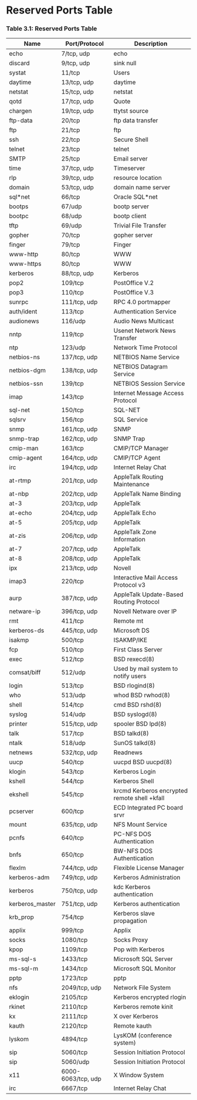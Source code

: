 # Reserved Ports Table

### Table 3.1: Reserved Ports Table

| Name            | Port/Protocol      | Description                                  |
| --------------- | ------------------ | -------------------------------------------- |
| echo            | 7/tcp, udp         | echo                                         |
| discard         | 9/tcp, udp         | sink null                                    |
| systat          | 11/tcp             | Users                                        |
| daytime         | 13/tcp, udp        | daytime                                      |
| netstat         | 15/tcp, udp        | netstat                                      |
| qotd            | 17/tcp, udp        | Quote                                        |
| chargen         | 19/tcp, udp        | ttytst source                                |
| ftp-data        | 20/tcp             | ftp data transfer                            |
| ftp             | 21/tcp             | ftp                                          |
| ssh             | 22/tcp             | Secure Shell                                 |
| telnet          | 23/tcp             | telnet                                       |
| SMTP            | 25/tcp             | Email server                                 |
| time            | 37/tcp, udp        | Timeserver                                   |
| rlp             | 39/tcp, udp        | resource location                            |
| domain          | 53/tcp, udp        | domain name server                           |
| sql*net         | 66/tcp             | Oracle SQL*net                               |
| bootps          | 67/udp             | bootp server                                 |
| bootpc          | 68/udp             | bootp client                                 |
| tftp            | 69/udp             | Trivial File Transfer                        |
| gopher          | 70/tcp             | gopher server                                |
| finger          | 79/tcp             | Finger                                       |
| www-http        | 80/tcp             | WWW                                          |
| www-https       | 80/tcp             | WWW                                          |
| kerberos        | 88/tcp, udp        | Kerberos                                     |
| pop2            | 109/tcp            | PostOffice V.2                               |
| pop3            | 110/tcp            | PostOffice V.3                               |
| sunrpc          | 111/tcp, udp       | RPC 4.0 portmapper                           |
| auth/ident      | 113/tcp            | Authentication Service                       |
| audionews       | 116/udp            | Audio News Multicast                         |
| nntp            | 119/tcp            | Usenet Network News Transfer                 |
| ntp             | 123/udp            | Network Time Protocol                        |
| netbios-ns      | 137/tcp, udp       | NETBIOS Name Service                         |
| netbios-dgm     | 138/tcp, udp       | NETBIOS Datagram Service                     |
| netbios-ssn     | 139/tcp            | NETBIOS Session Service                      |
| imap            | 143/tcp            | Internet Message Access Protocol             |
| sql-net         | 150/tcp            | SQL-NET                                      |
| sqlsrv          | 156/tcp            | SQL Service                                  |
| snmp            | 161/tcp, udp       | SNMP                                         |
| snmp-trap       | 162/tcp, udp       | SNMP Trap                                    |
| cmip-man        | 163/tcp            | CMIP/TCP Manager                             |
| cmip-agent      | 164/tcp, udp       | CMIP/TCP Agent                               |
| irc             | 194/tcp, udp       | Internet Relay Chat                          |
| at-rtmp         | 201/tcp, udp       | AppleTalk Routing Maintenance                |
| at-nbp          | 202/tcp, udp       | AppleTalk Name Binding                       |
| at-3            | 203/tcp, udp       | AppleTalk                                    |
| at-echo         | 204/tcp, udp       | AppleTalk Echo                               |
| at-5            | 205/tcp, udp       | AppleTalk                                    |
| at-zis          | 206/tcp, udp       | AppleTalk Zone Information                   |
| at-7            | 207/tcp, udp       | AppleTalk                                    |
| at-8            | 208/tcp, udp       | AppleTalk                                    |
| ipx             | 213/tcp, udp       | Novell                                       |
| imap3           | 220/tcp            | Interactive Mail Access Protocol v3          |
| aurp            | 387/tcp, udp       | AppleTalk Update-Based Routing Protocol      |
| netware-ip      | 396/tcp, udp       | Novell Netware over IP                       |
| rmt             | 411/tcp            | Remote mt                                    |
| kerberos-ds     | 445/tcp, udp       | Microsoft DS                                 |
| isakmp          | 500/tcp            | ISAKMP/IKE                                   |
| fcp             | 510/tcp            | First Class Server                           |
| exec            | 512/tcp            | BSD rexecd(8)                                |
| comsat/biff     | 512/udp            | Used by mail system to notify users          |
| login           | 513/tcp            | BSD rlogind(8)                               |
| who             | 513/udp            | whod BSD rwhod(8)                            |
| shell           | 514/tcp            | cmd BSD rshd(8)                              |
| syslog          | 514/udp            | BSD syslogd(8)                               |
| printer         | 515/tcp, udp       | spooler BSD lpd(8)                           |
| talk            | 517/tcp            | BSD talkd(8)                                 |
| ntalk           | 518/udp            | SunOS talkd(8)                               |
| netnews         | 532/tcp, udp       | Readnews                                     |
| uucp            | 540/tcp            | uucpd BSD uucpd(8)                           |
| klogin          | 543/tcp            | Kerberos Login                               |
| kshell          | 544/tcp            | Kerberos Shell                               |
| ekshell         | 545/tcp            | krcmd Kerberos encrypted remote shell +kfall |
| pcserver        | 600/tcp            | ECD Integrated PC board srvr                 |
| mount           | 635/tcp, udp       | NFS Mount Service                            |
| pcnfs           | 640/tcp            | PC-NFS DOS Authentication                    |
| bnfs            | 650/tcp            | BW-NFS DOS Authentication                    |
| flexlm          | 744/tcp, udp       | Flexible License Manager                     |
| kerberos-adm    | 749/tcp, udp       | Kerberos Administration                      |
| kerberos        | 750/tcp, udp       | kdc Kerberos authentication                  |
| kerberos_master | 751/tcp, udp       | Kerberos authentication                      |
| krb_prop        | 754/tcp            | Kerberos slave propagation                   |
| applix          | 999/tcp            | Applix                                       |
| socks           | 1080/tcp           | Socks Proxy                                  |
| kpop            | 1109/tcp           | Pop with Kerberos                            |
| ms-sql-s        | 1433/tcp           | Microsoft SQL Server                         |
| ms-sql-m        | 1434/tcp           | Microsoft SQL Monitor                        |
| pptp            | 1723/tcp           | pptp                                         |
| nfs             | 2049/tcp, udp      | Network File System                          |
| eklogin         | 2105/tcp           | Kerberos encrypted rlogin                    |
| rkinet          | 2110/tcp           | Kerberos remote kinit                        |
| kx              | 2111/tcp           | X over Kerberos                              |
| kauth           | 2120/tcp           | Remote kauth                                 |
| lyskom          | 4894/tcp           | LysKOM (conference system)                   |
| sip             | 5060/tcp           | Session Initiation Protocol                  |
| sip             | 5060/udp           | Session Initiation Protocol                  |
| x11             | 6000-6063/tcp, udp | X Window System                              |
| irc             | 6667/tcp           | Internet Relay Chat                          |